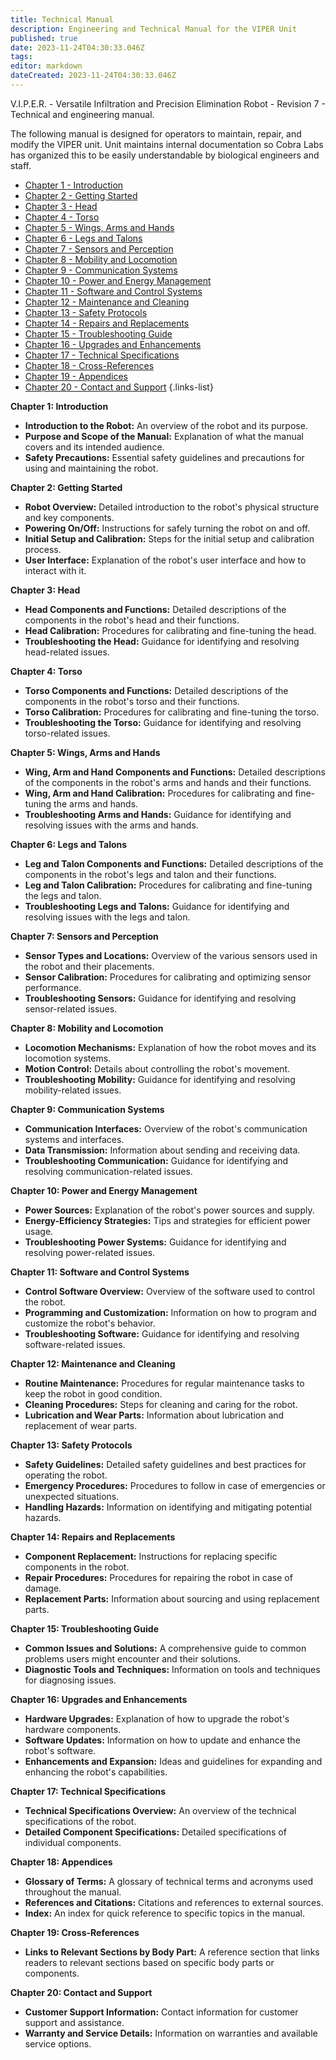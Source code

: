 ```yaml
---
title: Technical Manual
description: Engineering and Technical Manual for the VIPER Unit
published: true
date: 2023-11-24T04:30:33.046Z
tags: 
editor: markdown
dateCreated: 2023-11-24T04:30:33.046Z
---
```


V.I.P.E.R. - Versatile Infiltration and Precision Elimination Robot -  Revision 7 - Technical and engineering manual.

The following manual is designed for operators to maintain, repair, and modify the VIPER unit. Unit maintains internal documentation so Cobra Labs has organized this to be easily understandable by biological engineers and staff.
- [Chapter 1 - Introduction](/reference/character/aelorian/ryuuko/manual)
- [Chapter 2 - Getting Started](/reference/character/aelorian/ryuuko/manual)
- [Chapter 3 - Head](/reference/character/aelorian/ryuuko/manual)
- [Chapter 4 - Torso](/reference/character/aelorian/ryuuko/manual)
- [Chapter 5 - Wings, Arms and Hands](/reference/character/aelorian/ryuuko/manual)
- [Chapter 6 - Legs and Talons](/reference/character/aelorian/ryuuko/manual)
- [Chapter 7 - Sensors and Perception](/reference/character/aelorian/ryuuko/manual)
- [Chapter 8 - Mobility and Locomotion](/reference/character/aelorian/ryuuko/manual)
- [Chapter 9 - Communication Systems](/reference/character/aelorian/ryuuko/manual)
- [Chapter 10 - Power and Energy Management](/reference/character/aelorian/ryuuko/manual)
- [Chapter 11 - Software and Control Systems](/reference/character/aelorian/ryuuko/manual)
- [Chapter 12 - Maintenance and Cleaning](/reference/character/aelorian/ryuuko/manual)
- [Chapter 13 - Safety Protocols](/reference/character/aelorian/ryuuko/manual)
- [Chapter 14 - Repairs and Replacements](/reference/character/aelorian/ryuuko/manual)
- [Chapter 15 - Troubleshooting Guide](/reference/character/aelorian/ryuuko/manual)
- [Chapter 16 - Upgrades and Enhancements](/reference/character/aelorian/ryuuko/manual)
- [Chapter 17 - Technical Specifications](/reference/character/aelorian/ryuuko/manual)
- [Chapter 18 - Cross-References](/reference/character/aelorian/ryuuko/manual)
- [Chapter 19 - Appendices](/reference/character/aelorian/ryuuko/manual)
- [Chapter 20 - Contact and Support](/reference/character/aelorian/ryuuko/manual)
{.links-list}

**Chapter 1: Introduction**
- **Introduction to the Robot:** An overview of the robot and its purpose.
- **Purpose and Scope of the Manual:** Explanation of what the manual covers and its intended audience.
- **Safety Precautions:** Essential safety guidelines and precautions for using and maintaining the robot.

**Chapter 2: Getting Started**
- **Robot Overview:** Detailed introduction to the robot's physical structure and key components.
- **Powering On/Off:** Instructions for safely turning the robot on and off.
- **Initial Setup and Calibration:** Steps for the initial setup and calibration process.
- **User Interface:** Explanation of the robot's user interface and how to interact with it.

**Chapter 3: Head**
- **Head Components and Functions:** Detailed descriptions of the components in the robot's head and their functions.
- **Head Calibration:** Procedures for calibrating and fine-tuning the head.
- **Troubleshooting the Head:** Guidance for identifying and resolving head-related issues.

**Chapter 4: Torso**
- **Torso Components and Functions:** Detailed descriptions of the components in the robot's torso and their functions.
- **Torso Calibration:** Procedures for calibrating and fine-tuning the torso.
- **Troubleshooting the Torso:** Guidance for identifying and resolving torso-related issues.

**Chapter 5: Wings, Arms and Hands**
- **Wing, Arm and Hand Components and Functions:** Detailed descriptions of the components in the robot's arms and hands and their functions.
- **Wing, Arm and Hand Calibration:** Procedures for calibrating and fine-tuning the arms and hands.
- **Troubleshooting Arms and Hands:** Guidance for identifying and resolving issues with the arms and hands.

**Chapter 6: Legs and Talons**
- **Leg and Talon Components and Functions:** Detailed descriptions of the components in the robot's legs and talon and their functions.
- **Leg and Talon Calibration:** Procedures for calibrating and fine-tuning the legs and talon.
- **Troubleshooting Legs and Talons:** Guidance for identifying and resolving issues with the legs and talon.

**Chapter 7: Sensors and Perception**
- **Sensor Types and Locations:** Overview of the various sensors used in the robot and their placements.
- **Sensor Calibration:** Procedures for calibrating and optimizing sensor performance.
- **Troubleshooting Sensors:** Guidance for identifying and resolving sensor-related issues.

**Chapter 8: Mobility and Locomotion**
- **Locomotion Mechanisms:** Explanation of how the robot moves and its locomotion systems.
- **Motion Control:** Details about controlling the robot's movement.
- **Troubleshooting Mobility:** Guidance for identifying and resolving mobility-related issues.

**Chapter 9: Communication Systems**
- **Communication Interfaces:** Overview of the robot's communication systems and interfaces.
- **Data Transmission:** Information about sending and receiving data.
- **Troubleshooting Communication:** Guidance for identifying and resolving communication-related issues.

**Chapter 10: Power and Energy Management**
- **Power Sources:** Explanation of the robot's power sources and supply.
- **Energy-Efficiency Strategies:** Tips and strategies for efficient power usage.
- **Troubleshooting Power Systems:** Guidance for identifying and resolving power-related issues.

**Chapter 11: Software and Control Systems**
- **Control Software Overview:** Overview of the software used to control the robot.
- **Programming and Customization:** Information on how to program and customize the robot's behavior.
- **Troubleshooting Software:** Guidance for identifying and resolving software-related issues.

**Chapter 12: Maintenance and Cleaning**
- **Routine Maintenance:** Procedures for regular maintenance tasks to keep the robot in good condition.
- **Cleaning Procedures:** Steps for cleaning and caring for the robot.
- **Lubrication and Wear Parts:** Information about lubrication and replacement of wear parts.

**Chapter 13: Safety Protocols**
- **Safety Guidelines:** Detailed safety guidelines and best practices for operating the robot.
- **Emergency Procedures:** Procedures to follow in case of emergencies or unexpected situations.
- **Handling Hazards:** Information on identifying and mitigating potential hazards.

**Chapter 14: Repairs and Replacements**
- **Component Replacement:** Instructions for replacing specific components in the robot.
- **Repair Procedures:** Procedures for repairing the robot in case of damage.
- **Replacement Parts:** Information about sourcing and using replacement parts.

**Chapter 15: Troubleshooting Guide**
- **Common Issues and Solutions:** A comprehensive guide to common problems users might encounter and their solutions.
- **Diagnostic Tools and Techniques:** Information on tools and techniques for diagnosing issues.

**Chapter 16: Upgrades and Enhancements**
- **Hardware Upgrades:** Explanation of how to upgrade the robot's hardware components.
- **Software Updates:** Information on how to update and enhance the robot's software.
- **Enhancements and Expansion:** Ideas and guidelines for expanding and enhancing the robot's capabilities.

**Chapter 17: Technical Specifications**
- **Technical Specifications Overview:** An overview of the technical specifications of the robot.
- **Detailed Component Specifications:** Detailed specifications of individual components.

**Chapter 18: Appendices**
- **Glossary of Terms:** A glossary of technical terms and acronyms used throughout the manual.
- **References and Citations:** Citations and references to external sources.
- **Index:** An index for quick reference to specific topics in the manual.

**Chapter 19: Cross-References**
- **Links to Relevant Sections by Body Part:** A reference section that links readers to relevant sections based on specific body parts or components.

**Chapter 20: Contact and Support**
- **Customer Support Information:** Contact information for customer support and assistance.
- **Warranty and Service Details:** Information on warranties and available service options.